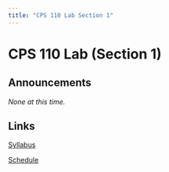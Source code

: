 ```yaml
---
title: "CPS 110 Lab Section 1"
---
```


# CPS 110 Lab (Section 1)

## Announcements

_None at this time._

## Links

[Syllabus](/classes/cps110-1/info/syllabus)

[Schedule](/labs/cps110-1/info/schedule)